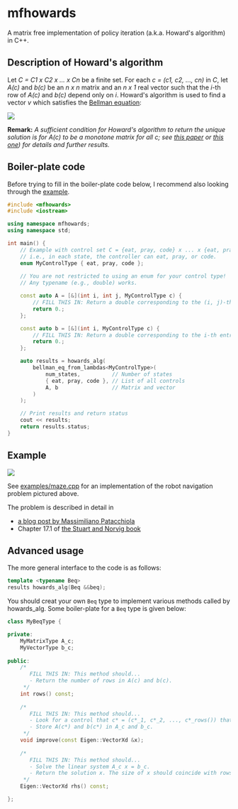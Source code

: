 # mfhowards
A matrix free implementation of policy iteration (a.k.a. Howard's algorithm) in C++.

## Description of Howard's algorithm

Let _C = C1 x C2 x ... x Cn_ be a finite set.
For each _c = (c1, c2, ..., cn)_ in _C_, let _A(c)_ and _b(c)_ be an _n x n_ matrix and an _n x 1_ real vector such that the _i_-th row of _A(c)_ and _b(c)_ depend only on _i_.
Howard's algorithm is used to find a vector _v_ which satisfies the [Bellman equation](https://en.wikipedia.org/wiki/Bellman_equation#The_Bellman_equation):

![](https://latex.codecogs.com/gif.latex?\min_{c&space;\\in&space;C}&space;\\left\\{&space;A(c)&space;v&space;-&space;b(c)&space;\\right\\}=0)

**Remark:** _A sufficient condition for Howard's algorithm to return the unique solution is for A(c) to be a monotone matrix for all c; see [this paper](https://arxiv.org/pdf/1510.03928.pdf) or [this one](https://hal.inria.fr/file/index/docid/179549/filename/RR-zidani.pdf)) for details and further results._

## Boiler-plate code

Before trying to fill in the boiler-plate code below, I recommend also looking through the [example](#example).

```cpp
#include <mfhowards>
#include <iostream>

using namespace mfhowards;
using namespace std;

int main() {
	// Example with control set C = {eat, pray, code} x ... x {eat, pray, code}
	// i.e., in each state, the controller can eat, pray, or code.
	enum MyControlType { eat, pray, code };
	
	// You are not restricted to using an enum for your control type!
	// Any typename (e.g., double) works.

	const auto A = [&](int i, int j, MyControlType c) {
		// FILL THIS IN: Return a double corresponding to the (i, j)-th entry of A(c)
		return 0.;
	};

	const auto b = [&](int i, MyControlType c) {
		// FILL THIS IN: Return a double corresponding to the i-th entry of b(c)
		return 0.;
	};

	auto results = howards_alg(
		bellman_eq_from_lambdas<MyControlType>(
			num_states,          // Number of states
			{ eat, pray, code }, // List of all controls
			A, b                 // Matrix and vector
		)
	);

	// Print results and return status
	cout << results;
	return results.status;
}
```

## Example

![](https://mpatacchiola.github.io/blog/images/reinforcement_learning_simple_world.png)

See [examples/maze.cpp](https://github.com/parsiad/mfhowards/blob/master/examples/maze.cpp) for an implementation of the robot navigation problem pictured above.

The problem is described in detail in
* [a blog post by Massimiliano Patacchiola](https://mpatacchiola.github.io/blog/2016/12/09/dissecting-reinforcement-learning.html#the-bellman-equation)
* Chapter 17.1 of [the Stuart and Norvig book](http://aima.cs.berkeley.edu/)

## Advanced usage

The more general interface to the code is as follows:

```cpp
template <typename Beq>
results howards_alg(Beq &&beq);
```

You should creat your own ```Beq``` type to implement various methods called by howards_alg.
Some boiler-plate for a ``Beq`` type is given below:

```cpp
class MyBeqType {

private:
	MyMatrixType A_c;
	MyVectorType b_c;
	
public:
	/*
	   FILL THIS IN: This method should...
	   - Return the number of rows in A(c) and b(c).
	 */
	int rows() const;
	
	/*
	   FILL THIS IN: This method should...
	   - Look for a control that c* = (c*_1, c*_2, ..., c*_rows()) that minimizes A(c)x - b(c).
	   - Store A(c*) and b(c*) in A_c and b_c.
	 */
	void improve(const Eigen::VectorXd &x);
	
	/*
	   FILL THIS IN: This method should...
	   - Solve the linear system A_c x = b_c.
	   - Return the solution x. The size of x should coincide with rows().
	 */
	Eigen::VectorXd rhs() const;

};
```

